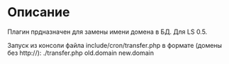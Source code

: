 Описание
==================
Плагин прдназначен для замены имени домена в БД.
Для LS 0.5.

Запуск из консоли файла include/cron/transfer.php в формате (домены без http://):
./transfer.php old.domain new.domain